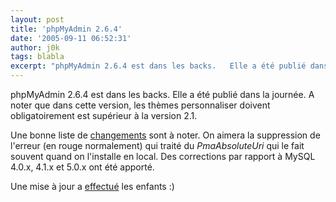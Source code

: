 ```yaml
---
layout: post
title: 'phpMyAdmin 2.6.4'
date: '2005-09-11 06:52:31'
author: j0k
tags: blabla
excerpt: "phpMyAdmin 2.6.4 est dans les backs.   Elle a été publié dans la journée. A noter que dans cette version, les thèmes personnaliser doivent obligatoirement est supérieur à la version 2.1.  \n  \nUne bonne liste de [changements](http://www.phpmyadmin.net/home_page/downloads.php?relnotes=0) sont à noter. On aimera la suppression de l'erreur (en rouge      …"
---
```


phpMyAdmin 2.6.4 est dans les backs.   Elle a été publié dans la journée. A noter que dans cette version, les thèmes personnaliser doivent obligatoirement est supérieur à la version 2.1.

Une bonne liste de [changements](http://www.phpmyadmin.net/home_page/downloads.php?relnotes=0) sont à noter. On aimera la suppression de l'erreur (en rouge normalement) qui traité du *PmaAbsoluteUri* qui le fait souvent quand on l'installe en local. Des corrections par rapport à MySQL 4.0.x, 4.1.x et 5.0.x ont été apporté.

Une mise à jour a [effectué](http://www.phpmyadmin.net/home_page/downloads.php#2.6.4) les enfants :)
